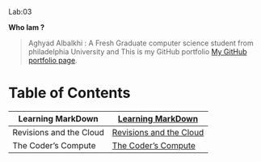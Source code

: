 Lab:03

**Who Iam ?**

> Aghyad Albalkhi : A Fresh Graduate computer science student from philadelphia University and This is my GitHub portfolio [My GitHub portfolio page](https://github.com/aghyadalbalkhi-ASAC/Lab-01b---Learning-Markdown).

# Table of Contents

| Learning MarkDown       | [Learning MarkDown ](https://aghyadalbalkhi-asac.github.io/Reading-Notes/Learning%20Markdown)                            |
|-------------------------|----------------------------------------------------------------------------------------------------|
| Revisions and the Cloud | [Revisions and the Cloud ](https://aghyadalbalkhi-asac.github.io/Reading-Notes/Read:%2003%20-%20Revisions%20and%20the%20Cloud)|
| The Coder’s Compute     | [The Coder’s Compute ](https://aghyadalbalkhi-asac.github.io/Reading-Notes/The%20Coder's%20Compute)                     |
